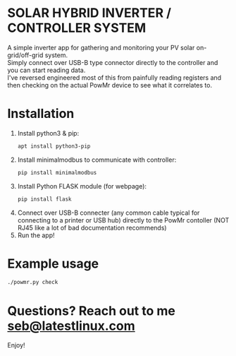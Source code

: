 # SOLAR HYBRID INVERTER / CONTROLLER SYSTEM
A simple inverter app for gathering and monitoring your PV solar on-grid/off-grid system.  
Simply connect over USB-B type connector directly to the controller and you can start reading data.  
I've reversed engineered most of this from painfully reading registers and then checking on the actual PowMr device to see what it correlates to.

# Installation
1. Install python3 & pip:
    ```bash
    apt install python3-pip
    ```
3. Install minimalmodbus to communicate with controller:
   ```bash
   pip install minimalmodbus
   ```
5. Install Python FLASK module (for webpage):
   ```bash
   pip install flask
   ```
7. Connect over USB-B connecter (any common cable typical for connecting to a printer or USB hub) directly to the PowMr contoller (NOT RJ45 like a lot of bad documentation recommends)
8. Run the app!

# Example usage
```bash
./powmr.py check
```

# Questions?  Reach out to me seb@latestlinux.com
Enjoy!
